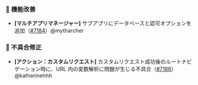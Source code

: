 ### 🚀 機能改善

* **[マルチアプリマネージャー]** サブアプリにデータベースと認可オプションを追加（[#7184](https://github.com/nocobase/nocobase/pull/7184)）@mytharcher

### 🐛 不具合修正

* **[アクション：カスタムリクエスト]** カスタムリクエスト成功後のルートナビゲーション時に、URL 内の変数解析に問題が生じる不具合（[#7186](https://github.com/nocobase/nocobase/pull/7186)）@katherinehhh
